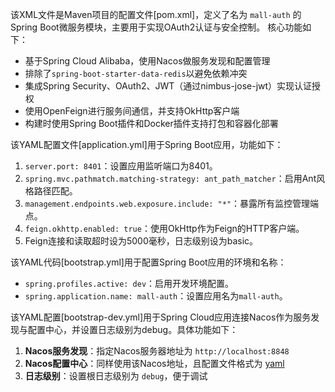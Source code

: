 该XML文件是Maven项目的配置文件[pom.xml]，定义了名为 `mall-auth` 的Spring Boot微服务模块，主要用于实现OAuth2认证与安全控制。
核心功能如下：
- 基于Spring Cloud Alibaba，使用Nacos做服务发现和配置管理
- 排除了`spring-boot-starter-data-redis`以避免依赖冲突
- 集成Spring Security、OAuth2、JWT（通过nimbus-jose-jwt）实现认证授权
- 使用OpenFeign进行服务间通信，并支持OkHttp客户端
- 构建时使用Spring Boot插件和Docker插件支持打包和容器化部署

该YAML配置文件[application.yml]用于Spring Boot应用，功能如下：

1. `server.port: 8401`：设置应用监听端口为8401。
2. `spring.mvc.pathmatch.matching-strategy: ant_path_matcher`：启用Ant风格路径匹配。
3. `management.endpoints.web.exposure.include: "*"`：暴露所有监控管理端点。
4. `feign.okhttp.enabled: true`：使用OkHttp作为Feign的HTTP客户端。
5. Feign连接和读取超时设为5000毫秒，日志级别设为basic。


该YAML代码[bootstrap.yml]用于配置Spring Boot应用的环境和名称：

- `spring.profiles.active: dev`：启用开发环境配置。
- `spring.application.name: mall-auth`：设置应用名为`mall-auth`。

该YAML配置[bootstrap-dev.yml]用于Spring Cloud应用连接Nacos作为服务发现与配置中心，并设置日志级别为debug。具体功能如下：

1. **Nacos服务发现**：指定Nacos服务器地址为 `http://localhost:8848`
2. **Nacos配置中心**：同样使用该Nacos地址，且配置文件格式为 [yaml](file://F:\baiducloud\mall-swarm\config\demo\mall-demo-dev.yaml)
3. **日志级别**：设置根日志级别为 `debug`，便于调试